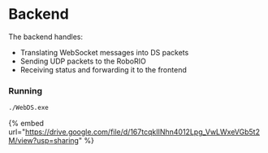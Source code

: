 # Backend

The backend handles:

* Translating WebSocket messages into DS packets
* Sending UDP packets to the RoboRIO
* Receiving status and forwarding it to the frontend

### Running

```bash
./WebDS.exe
```

{% embed url="https://drive.google.com/file/d/167tcqkIINhn4012Lpg_VwLWxeVGb5t2M/view?usp=sharing" %}
